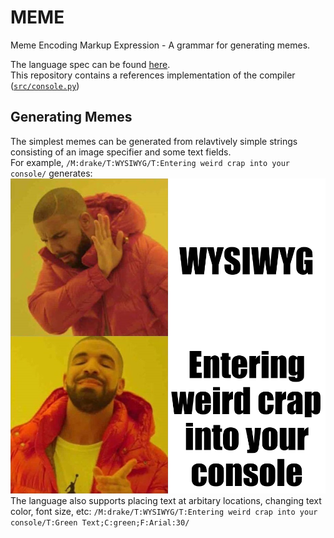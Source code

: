 # MEME
Meme Encoding Markup Expression - A grammar for generating memes.

The language spec can be found [here](./language_specs.md). </br>
This repository contains a references implementation of the compiler ([`src/console.py`](./src/console.py))

## Generating Memes
The simplest memes can be generated from relavtively simple strings consisting of an image specifier and some text fields.</br>
For example, `/M:drake/T:WYSIWYG/T:Entering weird crap into your console/` generates: ![](docs/example_drake.png)
The language also supports placing text at arbitary locations, changing text color, font size, etc:
`/M:drake/T:WYSIWYG/T:Entering weird crap into your console/T:Green Text;C:green;F:Arial:30/`
